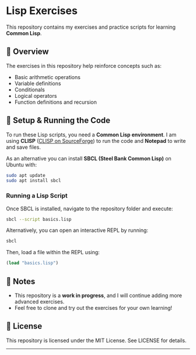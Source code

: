 # Lisp Exercises

This repository contains my exercises and practice scripts for learning **Common Lisp**.

## 📜 Overview

The exercises in this repository help reinforce concepts such as:

-   Basic arithmetic operations
-   Variable definitions 
-   Conditionals
-   Logical operators
-   Function definitions and recursion

## 🔧 Setup & Running the Code

To run these Lisp scripts, you need a **Common Lisp environment**. I am using **CLISP** ([CLISP on SourceForge](https://sourceforge.net/projects/clisp/)) to run the code and **Notepad** to write and save files.

As an alternative you can install **SBCL (Steel Bank Common Lisp)** on Ubuntu with:

```sh
sudo apt update
sudo apt install sbcl
```

### Running a Lisp Script

Once SBCL is installed, navigate to the repository folder and execute:

```sh
sbcl --script basics.lisp
```

Alternatively, you can open an interactive REPL by running:

```sh
sbcl
```

Then, load a file within the REPL using:

```lisp
(load "basics.lisp")
```

## 📌 Notes

-   This repository is a **work in progress**, and I will continue adding more advanced exercises.
-   Feel free to clone and try out the exercises for your own learning!

## 📜 License

This repository is licensed under the MIT License. See LICENSE for details.

----------
